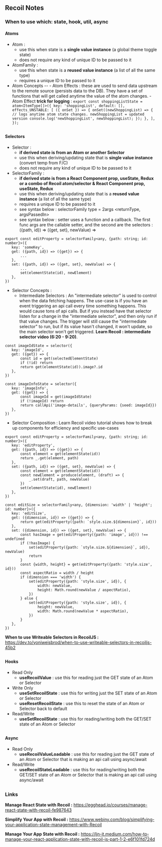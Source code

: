 ## Recoil Notes

### When to use which: state, hook, util, async

#### Atoms

- Atom :
  - use this when state is a **single value instance** (a global theme toggle state)
  - does not require any kind of unique ID to be passed to it
- AtomFamily :
  - use this when state is a **reused value instance** (a list of all the same type)
  - requires a unique ID to be passed to it
- Atom Concepts -- - Atom Effects : these are used to send data upstream to the remote source (persists data to the DB). They have a set of functions that will get called anytime the value of the atom changes. - Atom Effect **trick for logging** :
  ` export const shoppingListState = atom<ItemType[]>({ key: 'shoppingList', default: [], effects_UNSTABLE: [ ({ onSet }) => { onSet((newShoppingList) => { // logs anytime atom state changes. newShoppingList = updated version console.log('newShoppingList', newShoppingList); }); }, ], }); `

##

#### Selectors

- Selector :
  - **if derived state is from an Atom or another Selector**
  - use this when deriving/updating state that is **single value instance** (convert temp from F/C)
  - does not require any kind of unique ID to be passed to it
- SelectorFamily :
  - **if derived state is from a React Component prop, useState, Redux or a combo of Recoil atom/selector & React Component prop, useState, Redux**
  - use this when deriving/updating state that is a **reused value instance** (a list of all the same type)
  - requires a unique ID to be passed to it
  - see syntax below : selectorFamily type = 2args <returnType, argsPassedIn>
  - see syntax below : setter uses a function and a callback. The first func args are the callable setter, and the second are the selectors : ({path, id}) => ({get, set}, newValue) =>

```
export const editProperty = selectorFamily<any, {path: string; id: number}>({
   key: 'someKey',
   get: ({path, id}) => ({get}) => {
       ...
   },
   set: ({path, id}) => ({get, set}, newValue) => {
       ...
       set(elementState(id), newElement)
   },
})
```

- Selector Concepts :
  - Intermediate Selectors : An "intermediate selector" is used to control when the data fetching happens. The use-case is if you have an event triggering an api call every time something happens. This would cause tons of api calls. But if you instead have that selector listen for a change in the "intermediate selector", and then only run if that value changes. The trigger will still cause the "intermediate selector" to run, but if its value hasn't changed, it won't update, so the main selector won't get triggered. **Learn Recoil : intermediate selector video (6:20 - 9:20)**.

```
const imageIdState = selector({
   key: 'imageId',
   get: ({get}) => {
       const id = get(selectedElementState)
       if (!id) return
       return get(elementState(id)).image?.id
   },
})

const imageInfoState = selector({
   key: 'imageInfo',
   get: ({get}) => {
       const imageId = get(imageIdState)
       if (!imageId) return
       return callApi('image-details', {queryParams: {seed: imageId}})
   },
})
```

- Selector Composition : Learn Recoil video tutorial shows how to break up components for efficiency and specific use-cases

```
export const editProperty = selectorFamily<any, {path: string; id: number}>({
   key: 'editProperty',
   get: ({path, id}) => ({get}) => {
       const element = get(elementState(id))
       return _.get(element, path)
   },
   set: ({path, id}) => ({get, set}, newValue) => {
       const element = get(elementState(id))
       const newElement = produce(element, (draft) => {
           _.set(draft, path, newValue)
       })
       set(elementState(id), newElement)
   },
})

const editSize = selectorFamily<any, {dimension: 'width' | 'height'; id: number}>({
   key: 'editSize',
   get: ({dimension, id}) => ({get}) => {
       return get(editProperty({path: `style.size.${dimension}`, id}))
   },
   set: ({dimension, id}) => ({get, set}, newValue) => {
       const hasImage = get(editProperty({path: 'image', id})) !== undefined
       if (!hasImage) {
           set(editProperty({path: `style.size.${dimension}`, id}), newValue)
           return
       }
       const {width, height} = get(editProperty({path: 'style.size', id}))
       const aspectRatio = width / height
       if (dimension === 'width') {
           set(editProperty({path: 'style.size', id}), {
               width: newValue,
               height: Math.round(newValue / aspectRatio),
           })
       } else {
           set(editProperty({path: 'style.size', id}), {
               height: newValue,
               width: Math.round(newValue * aspectRatio),
           })
       }
   },
})
```

**When to use Writeable Selectors in RecoilJS :**
https://dev.to/yoniweisbrod/when-to-use-writeable-selectors-in-recoiljs-45b2

##

#### Hooks

- Read Only
  - **useRecoilValue** : use this for reading just the GET state of an Atom or Selector
- Write Only
  - **useSetRecoilState** : use this for writing just the SET state of an Atom or Selector
  - **useResetRecoilState** : use this to reset the state of an Atom or Selector back to default
- Read/Write
  - **useSetRecoilState** : use this for reading/writing both the GET/SET state of an Atom or Selector

##

#### Async

- Read Only
  - **useRecoilValueLoadable** : use this for reading just the GET state of an Atom or Selector that is making an api call using async/await
- Read/Write
  - **useRecoilStateLoadable** : use this for reading/writing both the GET/SET state of an Atom or Selector that is making an api call using async/await

##

### Links

**Manage React State with Recoil :**
https://egghead.io/courses/manage-react-state-with-recoil-fe987643

**Simplify Your App with Recoil :**
https://www.webiny.com/blog/simplifying-your-application-state-management-with-Recoil

**Manage Your App State with Recoil :**
https://ljn-it.medium.com/how-to-manage-your-react-application-state-with-recoil-js-part-1-2-e6f101fd724d

##
